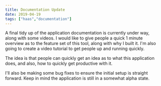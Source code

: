 ```yaml
---
title: Documentation Update
date: 2019-04-19
tags: ["haas","documentation"]
---
```


A final tidy up of the application documentation is currently under way, along with some videos. I would like to give people a quick 1 minute overview as to the feature set of this tool, along with why I built it. I'm also going to create a video tutorial to get people up and running quickly.

The idea is that people can quickly get an idea as to what this application does, and also, how to quickly get productive with it.

I'll also be making some bug fixes to ensure the initial setup is straight forward. Keep in mind the application is still in a somewhat alpha state.